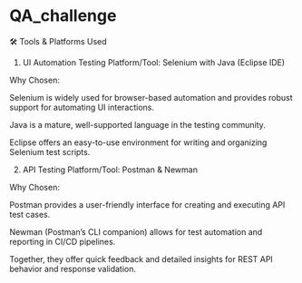 # QA_challenge

🛠️ Tools & Platforms Used
1. UI Automation Testing
Platform/Tool: Selenium with Java (Eclipse IDE)

Why Chosen:

Selenium is widely used for browser-based automation and provides robust support for automating UI interactions.

Java is a mature, well-supported language in the testing community.

Eclipse offers an easy-to-use environment for writing and organizing Selenium test scripts.

2. API Testing
Platform/Tool: Postman & Newman

Why Chosen:

Postman provides a user-friendly interface for creating and executing API test cases.

Newman (Postman’s CLI companion) allows for test automation and reporting in CI/CD pipelines.

Together, they offer quick feedback and detailed insights for REST API behavior and response validation.
